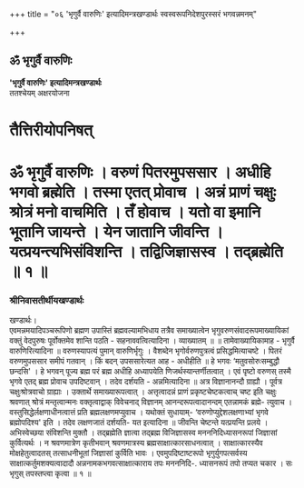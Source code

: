 +++
title = "०६ 'भृगुर्वै वारुणिः' इत्यादिमन्त्रखण्डार्थः स्वस्वरूपनिदेशपुरस्सरं भगवन्नमनम्"

+++


## ॐ भृगुर्वै वारुणिः

**'भृगुर्वै वारुणिः' इत्यादिमन्त्रखण्डार्थः**  
ततश्चेयम् अक्षरयोजना

# **तैत्तिरीयोपनिषत्**

# **ॐ भृगुर्वै वारुणिः । वरुणं पितरमुपससार । अधीहि भगवो ब्रह्मेति । तस्मा एतत् प्रोवाच । अन्नं प्राणं चक्षुः श्रोत्रं मनो वाचमिति । तँ होवाच । यतो वा इमानि भूतानि जायन्ते । येन जातानि जीवन्ति । यत्प्रयन्त्यभिसंविशन्ति । तद्विजिज्ञासस्व । तद्ब्रह्मेति ॥ १ ॥**

### **श्रीनिवासतीर्थीयखण्डार्थः**

खण्डार्थः।  
एवमन्नमयादिपञ्चरूपिणो ब्रह्मण उपास्तिं ब्रह्मवल्यामभिधाय तत्रैव समाख्यात्वेन भृगुवरुणसंवादरूपमाख्यायिकां वक्तुं वेदपुरुषः पूर्वोक्तमेव शान्ति पठति - सहनाववत्वित्यादिना । व्याख्यातम् ॥ ॥ तामेवाख्यायिकामाह - भृगुर्वै वारुणिरित्यादिना ॥ वरुणस्यापत्यं पुमान् वारुणिर्भृगुः । वैशब्देन भृगोर्वरुणपुत्रत्वं प्रसिद्धमित्याचष्टे । पितरं वरुणमुपससार समीपं गतवान् । किं बदन् उपससारेत्यत आह - अधीहीति ॥ हे भगवः ‘मतुवसोरुःसम्बुद्धौ छन्दसि' । हे भगवन् पूज्य ब्रह्म परं ब्रह्म अधीहि अध्यापयेति णिजर्थस्यान्तर्णीतत्वात् । एवं पृष्टो वरुणस् तस्मै भृगवे एतद् ब्रह्म प्रोवाच उपदिष्टवान् । तदेव दर्शयति - अन्नमित्यादिना ॥ अत्र विज्ञानानन्दौ ग्राह्यौ । पूर्वत्र चक्षुःश्रोत्रवाचो ग्राह्याः । उक्तार्थे समाख्यारूपत्वात् । अत्तृत्वादन्नं प्राणं प्रकृष्टचेष्टकत्वाच् चष्ट इति चक्षुः श्रवणात् श्रोत्रं मन्तृत्वान्मनः वक्तृत्वाद्वाक् विवेचनाद् विज्ञानम् आनन्दरूपत्वादानन्दम् एतन्नामकं ब्रह्मे- त्युवाच । वस्तुसिद्धेर्लक्षणाधीनत्वात्तं प्रति ब्रह्मलक्षणमप्युवाच । यथोक्तं सुधायाम्- ‘वरुणोप्युद्देशलक्षणाभ्यां भृगवे ब्रह्मोपदिश्य' इति । तदेव लक्षणजातं दर्शयति- यत इत्यादिना ॥ जीवन्ति चेष्टन्ते यत्प्रयन्ति प्रलये । अभिस्वेच्छया संविशन्ति मुक्तौ । तद्ब्रह्मेति ज्ञात्वा तद्ब्रह्म विजिज्ञासस्व मनननिदिध्यासनरूपां जिज्ञासां कुर्वित्यर्थः । न श्रवणमात्रेण कृतीभवान् श्रवणमात्रस्य ब्रह्मसाक्षात्कारसाधनत्वात् । साक्षात्कारस्यैव मोक्षहेतुत्वादतस् तत्साधनीभूतां जिज्ञासां कुर्विति भावः । एवमुपदिष्टाष्टरूपो भृगुर्युगपत्सर्वस्य साक्षात्कर्तुमशक्यत्वादादौ अन्ननामकभगवत्साक्षात्काराय तपः मनननिदि-. ध्यासनरूपं तपो तप्यत चकार । सः भृगुस् तपस्तप्त्वा कृत्वा ॥ १ ॥

